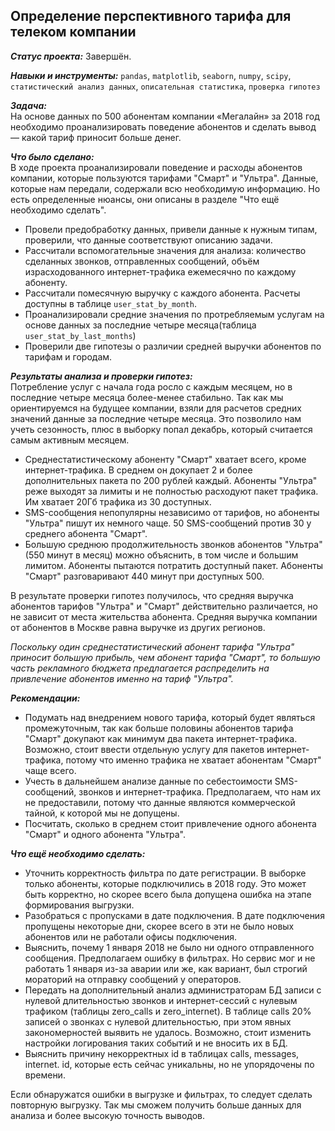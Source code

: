 ## Определение перспективного тарифа для телеком компании

***Статус проекта:*** Завершён.  

***Навыки и инструменты:***  `pandas`, `matplotlib`, `seaborn`, `numpy`, `scipy`, `статистический анализ данных`, `описательная статистика`, `проверка гипотез`

***Задача:***  
На основе данных по 500 абонентам компании «Мегалайн» за 2018 год необходимо проанализировать поведение абонентов и сделать вывод — какой тариф приносит больше денег.

***Что было сделано:***    
В ходе проекта проанализировали поведение и расходы абонентов компании, которые пользуются тарифами "Смарт" и "Ультра". 
Данные, которые нам передали, содержали всю необходимую информацию. Но есть определенные нюансы, они описаны в разделе "Что ещё необходимо сделать".  
- Провели предобработку данных, привели данные к нужным типам, проверили, что данные соответствуют описанию задачи.  
- Рассчитали вспомогательные значения для анализа: количество сделанных звонков, отправленных сообщений, объём израсходованного интернет-трафика ежемесячно по каждому абоненту. 
- Рассчитали помесячную выручку с каждого абонента. Расчеты доступны в таблице `user_stat_by_month`.
- Проанализировали средние значения по протребляемым услугам на основе данных за последние четыре месяца(таблица `user_stat_by_last_months`)
- Проверили две гипотезы о различии средней выручки абонентов по тарифам и городам.
     
    
***Результаты анализа и проверки гипотез:***    
Потребление услуг с начала года росло с каждым месяцем, но в последние четыре месяца более-менее стабильно. Так как мы ориентируемся на будущее компании, взяли для расчетов средних значений данные за последние четыре месяца. Это позволило нам учеть сезонность, плюс в выборку попал декабрь, который считается самым активным месяцем.
    
- Среднестатистическому абоненту "Смарт" хватает всего, кроме интернет-трафика. В среднем он докупает 2 и более дополнительных пакета по 200 рублей каждый. Абоненты "Ультра" реже выходят за лимиты и не полностью расходуют пакет трафика. Им хватает 20Гб трафика из 30 доступных.   
- SMS-сообщения непопулярны независимо от тарифов, но абоненты "Ультра" пишут их немного чаще. 50 SMS-сообщений против 30 у среднего абонента "Смарт".
- Большую среднюю продолжительность звонков абонентов "Ультра"(550 минут в месяц) можно объяснить, в том числе и большим лимитом. Абоненты пытаются потратить доступный пакет. Абоненты "Смарт" разговаривают 440 минут при доступных 500.   
    
В результате проверки гипотез получилось, что средняя выручка абонентов тарифов "Ультра" и "Смарт" действительно различается, но не зависит от места жительства абонента. Средняя выручка компании от абонентов в Москве равна выручке из других регионов.    
        
*Поскольку один среднестатистический абонент тарифа "Ультра" приносит большую прибыль, чем абонент тарифа "Смарт", то большую часть рекламного бюджета предлагается распределить на привлечение абонентов именно на тариф "Ультра".*     
    
***Рекомендации:***
    
- Подумать над внедрением нового тарифа, который будет являться промежуточным, так как больше половины абонентов тарифа "Смарт" докупают как минимум два пакета интернет-трафика. Возможно, стоит ввести отдельную услугу для пакетов интернет-трафика, потому что именно трафика не хватает абонентам "Смарт" чаще всего.  
- Учесть в дальнейшем анализе данные по себестоимости SMS-сообщений, звонков и интернет-трафика. Предполагаем, что нам их не предоставили, потому что данные являются коммерческой тайной, к которой мы не допущены.
- Посчитать, сколько в среднем стоит привлечение одного абонента "Смарт" и одного абонента "Ультра".    

***Что ещё необходимо сделать:***
- Уточнить корректность фильтра по дате регистрации. В выборке только абоненты, которые подключились в 2018 году. Это может быть корректно, но скорее всего была допущена ошибка на этапе формирования выгрузки. 
- Разобраться с пропусками в дате подключения. В дате подключения пропущены некоторые дни, скорее всего в эти не было новых абонентов или не работали офисы подключения.
- Выяснить, почему 1 января 2018 не было ни одного отправленного сообщения. Предполагаем ошибку в фильтрах. Но сервис мог и не работать 1 января из-за аварии или же, как вариант, был строгий мораторий на отправку сообщений у операторов. 
- Передать на дополнительный анализ администраторам БД записи с нулевой длительностью звонков и интернет-сессий с нулевым трафиком (таблицы zero_calls и zero_internet). В таблице calls 20% записей о звонках с нулевой длительностью, при этом явных закономерностей выявить не удалось. Возможно, стоит изменить настройки логирования таких событий и не вносить их в БД. 
- Выяснить причину некорректных id в таблицах calls, messages, internet. id, которые есть сейчас уникальны, но не упорядочены по времени.  
        
Если обнаружатся ошибки в выгрузке и фильтрах, то следует сделать повторную выгрузку. 
Так мы сможем получить больше данных для анализа и более высокую точность выводов. 
